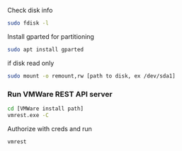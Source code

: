 
Check disk info
```bash
sudo fdisk -l
```

Install gparted for partitioning
```bash
sudo apt install gparted
```

if disk read only
```bash
sudo mount -o remount,rw [path to disk, ex /dev/sda1]
```

### Run VMWare REST API server
```bash
cd [VMWare install path]
vmrest.exe -C
```
Authorize with creds and run
```bash
vmrest
```

